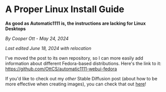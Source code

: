 # A Proper Linux Install Guide
**As good as Automatic1111 is, the instructions are lacking for Linux Desktops**

*By Cooper Ott - May 24, 2024*

*Last edited June 18, 2024 with relocation*

I've moved the post to its own repository, so I can more easily add information about different Fedora-based distributions. Here's the link to it: https://github.com/OttCS/automatic1111-webui-fedora

If you'd like to check out my *other* Stable Diffusion post (about how to be more effective when creating images), you can check that out [here](/blog/2024/6/stable-diffusion-tutorial.md)!
